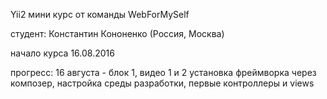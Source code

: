 Yii2 мини курс
от команды WebForMySelf

студент: Константин Кононенко (Россия, Москва)

начало курса 16.08.2016

прогресс:
    16 августа - блок 1, видео 1 и 2
        установка фреймворка через композер, настройка среды разработки,
        первые контроллеры и views